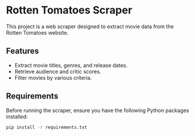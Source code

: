 # Rotten Tomatoes Scraper

This project is a web scraper designed to extract movie data from the Rotten Tomatoes website.

## Features

- Extract movie titles, genres, and release dates.
- Retrieve audience and critic scores.
- Filter movies by various criteria.

## Requirements

Before running the scraper, ensure you have the following Python packages installed:

```bash
pip install -r requirements.txt

